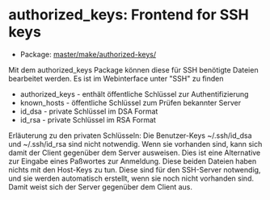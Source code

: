 # authorized_keys: Frontend for SSH keys
 - Package: [master/make/authorized-keys/](https://github.com/Freetz-NG/freetz-ng/tree/master/make/authorized-keys/)

Mit dem authorized_keys Package können diese für SSH benötigte Dateien
bearbeitet werden. Es ist im Webinterface unter "SSH" zu finden

-   authorized_keys - enthält öffentliche Schlüssel zur
    Authentifizierung
-   known_hosts - öffentliche Schlüssel zum Prüfen bekannter Server
-   id_dsa - private Schlüssel im DSA Format
-   id_rsa - private Schlüssel im RSA Format

Erläuterung zu den privaten Schlüsseln: Die Benutzer-Keys
~/.ssh/id_dsa und ~/.ssh/id_rsa sind nicht notwendig. Wenn sie
vorhanden sind, kann sich damit der Client gegenüber dem Server
ausweisen. Dies ist eine Alternative zur Eingabe eines Paßwortes zur
Anmeldung. Diese beiden Dateien haben nichts mit den Host-Keys zu tun.
Diese sind für den SSH-Server notwendig, und sie werden automatisch
erstellt, wenn sie noch nicht vorhanden sind. Damit weist sich der
Server gegenüber dem Client aus.


